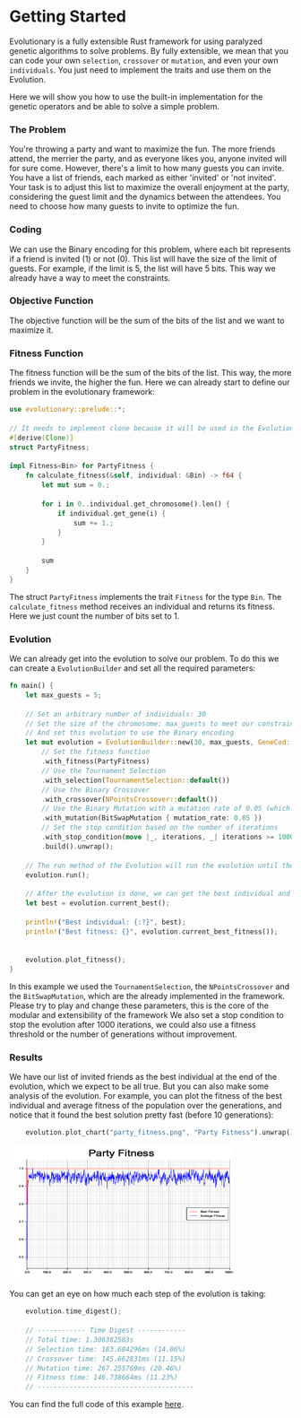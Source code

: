 
# Getting Started

Evolutionary is a fully extensible Rust framework for using paralyzed genetic algorithms to solve problems. 
By fully extensible, we mean that you can code your own `selection`, `crossover` or `mutation`, and even your 
own `individuals`. You just need to implement the traits and use them on the Evolution.

Here we will show you how to use the built-in implementation for the genetic operators and be able to solve a
simple problem.

### The Problem

You're throwing a party and want to maximize the fun. The more friends attend, the merrier the party, and as everyone
likes you, anyone invited will for sure come. However, there's a limit to how many guests you can invite. 
You have a list of friends, each marked as either 'invited' or 'not invited'. Your task is to adjust this list to 
maximize the overall enjoyment at the party, considering the guest limit and the dynamics between the attendees. 
You need to choose how many guests to invite to optimize the fun.

### Coding

We can use the Binary encoding for this problem, where each bit represents if a friend is invited (1) or not (0). This 
list will have the size of the limit of guests. For example, if the limit is 5, the list will have 5 bits. This way we
already have a way to meet the constraints.

### Objective Function

The objective function will be the sum of the bits of the list and we want to maximize it.

### Fitness Function

The fitness function will be the sum of the bits of the list. This way, the more friends we invite, the higher the fun.
Here we can already start to define our problem in the evolutionary framework:

```rust
use evolutionary::prelude::*;

// It needs to implement clone because it will be used in the EvolutionBuilder.
#[derive(Clone)]
struct PartyFitness;

impl Fitness<Bin> for PartyFitness {
    fn calculate_fitness(&self, individual: &Bin) -> f64 {
        let mut sum = 0.;

        for i in 0..individual.get_chromosome().len() {
            if individual.get_gene(i) {
                sum += 1.;
            }
        }

        sum
    }
}
```

The struct `PartyFitness` implements the trait `Fitness` for the type `Bin`. The `calculate_fitness` method receives an
individual and returns its fitness. Here we just count the number of bits set to 1.

### Evolution

We can already get into the evolution to solve our problem. To do this we can create a `EvolutionBuilder` and set all
the required parameters:

```rust
fn main() {
    let max_guests = 5;

    // Set an arbitrary number of individuals: 30
    // Set the size of the chromosome: max_guests to meet our constraints
    // And set this evolution to use the Binary encoding
    let mut evolution = EvolutionBuilder::new(30, max_guests, GeneCod::Bin, ())
        // Set the fitness function
        .with_fitness(PartyFitness)
        // Use the Tournament Selection
        .with_selection(TournamentSelection::default())
        // Use the Binary Crossover
        .with_crossover(NPointsCrossover::default())
        // Use the Binary Mutation with a mutation rate of 0.05 (which is the default)
        .with_mutation(BitSwapMutation { mutation_rate: 0.05 })
        // Set the stop condition based on the number of iterations
        .with_stop_condition(move |_, iterations, _| iterations >= 1000)
        .build().unwrap();

    // The run method of the Evolution will run the evolution until the stop condition is met
    evolution.run();

    // After the evolution is done, we can get the best individual and its fitness:
    let best = evolution.current_best();

    println!("Best individual: {:?}", best);
    println!("Best fitness: {}", evolution.current_best_fitness());
    

    evolution.plot_fitness();
}
```

In this example we used the `TournamentSelection`, the `NPointsCrossover` and the `BitSwapMutation`, which are the 
already implemented in the framework. Please try to play and change these parameters, this is the core of the modular 
and extensibility of the framework We also set a stop condition to stop the evolution after 1000 iterations, 
we could also use a fitness threshold or the number of generations without improvement.

### Results

We have our list of invited friends as the best individual at the end of the evolution, which we expect to be all true. 
But you can also make some analysis of the evolution. For example, you can plot the fitness of the best individual 
and average fitness of the population over the generations, and notice that it found the best solution pretty fast 
(before 10 generations):

```rust
    evolution.plot_chart("party_fitness.png", "Party Fitness").unwrap(); ;
```

<img src="./party_fitness.png" width="400" height="240">

You can get an eye on how much each step of the evolution is taking:

```rust
    evolution.time_digest();

    // ------------ Time Digest ------------
    // Total time: 1.306382583s
    // Selection time: 183.684296ms (14.06%)
    // Crossover time: 145.662831ms (11.15%)
    // Mutation time: 267.255769ms (20.46%)
    // Fitness time: 146.738664ms (11.23%)
    // ---------------------------------------
```

You can find the full code of this example [here](../examples/party/main.rs).
